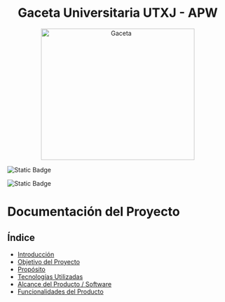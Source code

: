 <h1 align="center">Gaceta Universitaria UTXJ - APW</h1>
<p align="center"><img width="350" height="300" src="/imagenes/imagen5.jpeg" alt="Gaceta"></p>

![Static Badge](https://img.shields.io/badge/licence-utxj-green?style=for-the-badge&link=http%3A%2F%2Fwww.utxicotepec.edu.mx)

![Static Badge](https://img.shields.io/badge/status-en%20desarrollo-brown?style=for-the-badge)

# Documentación del Proyecto

## Índice

- [Introducción](#Introducción)
- [Objetivo del Proyecto](#Objetivo)
- [Propósito](#Propósito)
- [Tecnologías Utilizadas](#Tecnologías)
- [Alcance del Producto / Software](#Alcance)
- [Funcionalidades del Producto](#Funcionalidades)
